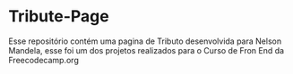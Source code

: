 # Tribute-Page
Esse repositório contém uma pagina de Tributo desenvolvida para Nelson Mandela, esse foi um dos projetos realizados para o Curso de Fron End da Freecodecamp.org
